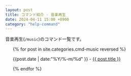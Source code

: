 ```yaml
---
layout: post
title: コマンド紹介 - 音楽再生
date: 2024-04-11 15:00 +0900
category: "help-command"
---
```


音楽再生(`/music`)のコマンド一覧です。

<ul>
    {% for post in site.categories.cmd-music reversed %}
            <p>{{post.date | date:"%Y/%-m/%d" }} - <a href="{{ post.url }}">{{ post.title }}</a></p>
    {% endfor %}
</ul>
